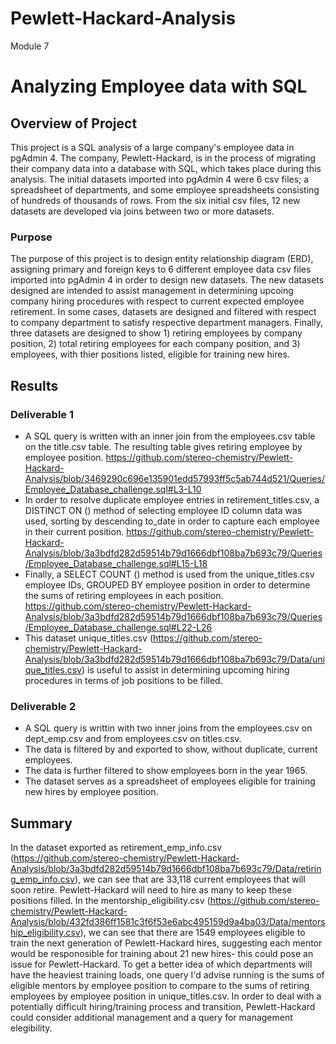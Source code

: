 # Pewlett-Hackard-Analysis
Module 7
# Analyzing Employee data with SQL
## Overview of Project
This project is a SQL analysis of a large company's employee data in pgAdmin 4. The company, Pewlett-Hackard, is in the process of migrating their company data into a database with SQL, which takes place during this analysis. The initial datasets imported into pgAdmin 4 were 6 csv files; a spreadsheet of departments, and some employee spreadsheets consisting of hundreds of thousands of rows. From the six initial csv files, 12 new datasets are developed via joins between two or more datasets.
### Purpose
The purpose of this project is to design entity relationship diagram (ERD), assigning primary and foreign keys to 6 different employee data csv files imported into pgAdmin 4 in order to design new datasets. The new datasets designed are intended to assist management in determining upcoing company hiring procedures with respect to current expected employee retirement. In some cases, datasets are designed and filtered with respect to company department to satisfy respective department managers. Finally, three datasets are designed to show 1) retiring employees by company position, 2) total retiring employees for each company position, and 3) employees, with thier positions listed, eligible for training new hires.
## Results
### Deliverable 1
* A SQL query is written with an inner join from the employees.csv table on the title.csv table. The resulting table gives retiring employee by employee position. https://github.com/stereo-chemistry/Pewlett-Hackard-Analysis/blob/3469290c696e135901edd57993ff5c5ab744d521/Queries/Employee_Database_challenge.sql#L3-L10
* In order to resolve duplicate employee entries in retirement_titles.csv, a DISTINCT ON () method of selecting employee ID column data was used, sorting by descending to_date in order to capture each employee in their current position. https://github.com/stereo-chemistry/Pewlett-Hackard-Analysis/blob/3a3bdfd282d59514b79d1666dbf108ba7b693c79/Queries/Employee_Database_challenge.sql#L15-L18
* Finally, a SELECT COUNT () method is used from the unique_titles.csv employee IDs, GROUPED BY employee position in order to determine the sums of retiring employees in each position. https://github.com/stereo-chemistry/Pewlett-Hackard-Analysis/blob/3a3bdfd282d59514b79d1666dbf108ba7b693c79/Queries/Employee_Database_challenge.sql#L22-L26
* This dataset unique_titles.csv (https://github.com/stereo-chemistry/Pewlett-Hackard-Analysis/blob/3a3bdfd282d59514b79d1666dbf108ba7b693c79/Data/unique_titles.csv) is useful to assist in determining upcoming hiring procedures in terms of job positions to be filled.
### Deliverable 2
* A SQL query is writtin with two inner joins from the employees.csv on dept_emp.csv and from employees.csv on titles.csv.
* The data is filtered by and exported to show, without duplicate, current employees.
* The data is further filtered to show employees born in the year 1965.
* The dataset serves as a spreadsheet of employees eligible for training new hires by employee position.
## Summary
In the dataset exported as retirement_emp_info.csv (https://github.com/stereo-chemistry/Pewlett-Hackard-Analysis/blob/3a3bdfd282d59514b79d1666dbf108ba7b693c79/Data/retiring_emp_info.csv), we can see that are 33,118 current employees that will soon retire. Pewlett-Hackard will need to hire as many to keep these positions filled. In the mentorship_eligibility.csv (https://github.com/stereo-chemistry/Pewlett-Hackard-Analysis/blob/432fd386ff1581c3f6f53e6abc495159d9a4ba03/Data/mentorship_eligibility.csv), we can see that there are 1549 employees eligible to train the next generation of Pewlett-Hackard hires, suggesting each mentor would be responosible for training about 21 new hires- this could pose an issue for Pewlett-Hackard. To get a better idea of which departments will have the heaviest training loads, one query I'd advise running is the sums of eligible mentors by employee position to compare to the sums of retiring employees by employee position in unique_titles.csv. In order to deal with a potentially difficult hiring/training process and transition, Pewlett-Hackard could consider additional management and a query for management elegibility.
